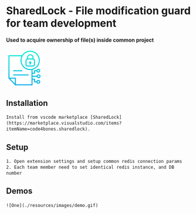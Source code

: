 # SharedLock - File modification guard for team development

#### Used to acquire ownership of file(s) inside common project 

[![Logo](./resources/icons/logo.png)](https://marketplace.visualstudio.com/items?itemName=code4bones.sharedlock)


## Installation

    Install from vscode marketplace [SharedLock](https://marketplace.visualstudio.com/items?itemName=code4bones.sharedlock).

## Setup

    1. Open extension settings and setup common redis connection params
    2. Each team member need to set identical redis instance, and DB number


## Demos

    ![One](./resources/images/demo.gif)

